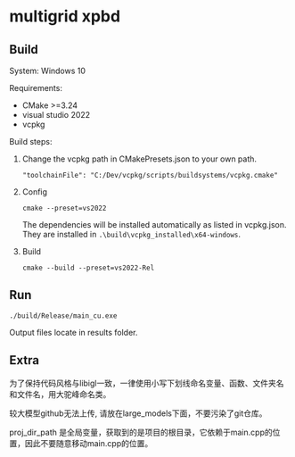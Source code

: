 # multigrid xpbd

## Build
System: Windows 10

Requirements: 
- CMake >=3.24
- visual studio 2022
- vcpkg

Build steps:
1. Change the vcpkg path in CMakePresets.json to your own path.
   ```
   "toolchainFile": "C:/Dev/vcpkg/scripts/buildsystems/vcpkg.cmake"
   ```
2. Config
    ```
    cmake --preset=vs2022
    ```
    The dependencies will be installed automatically as listed in vcpkg.json. They are installed in `.\build\vcpkg_installed\x64-windows`.

3. Build
    ```
    cmake --build --preset=vs2022-Rel
    ```

## Run
```
./build/Release/main_cu.exe
```

Output files locate in results folder.


## Extra

为了保持代码风格与libigl一致，一律使用小写下划线命名变量、函数、文件夹名和文件名，用大驼峰命名类。

较大模型github无法上传, 请放在large_models下面，不要污染了git仓库。

proj_dir_path 是全局变量，获取到的是项目的根目录，它依赖于main.cpp的位置，因此不要随意移动main.cpp的位置。
